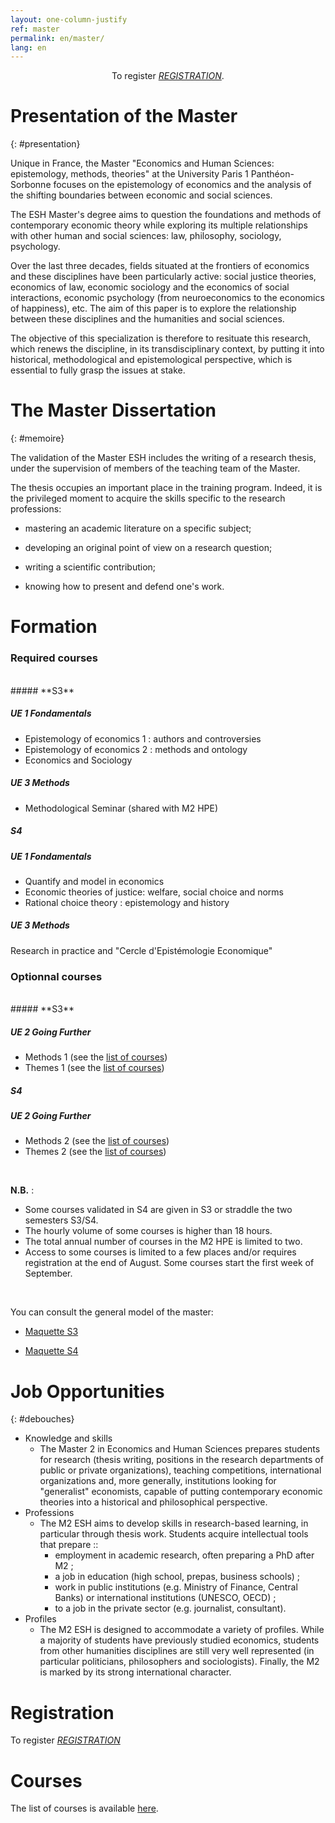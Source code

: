 ```yaml
---
layout: one-column-justify
ref: master
permalink: en/master/
lang: en
---
```


<center>
To register <i class="fas fa-hand-point-right"></i> <i> <a href="https://ecandidat.univ-paris1.fr/ecandidat/">REGISTRATION</a></i>.
</center>

# Presentation of the Master
{: #presentation}

Unique in France, the Master "Economics and Human Sciences: epistemology, methods, theories" at the University Paris 1 Panthéon-Sorbonne focuses on the epistemology of economics and the analysis of the shifting boundaries between economic and social sciences.

The ESH Master's degree aims to question the foundations and methods of contemporary economic theory while exploring its multiple relationships with other human and social sciences: law, philosophy, sociology, psychology.

Over the last three decades, fields situated at the frontiers of economics and these disciplines have been particularly active: social justice theories, economics of law, economic sociology and the economics of social interactions, economic psychology (from neuroeconomics to the economics of happiness), etc. The aim of this paper is to explore the relationship between these disciplines and the humanities and social sciences.

The objective of this specialization is therefore to resituate this research, which renews the discipline, in its transdisciplinary context, by putting it into historical, methodological and epistemological perspective, which is essential to fully grasp the issues at stake.

# The Master Dissertation
{: #memoire}

The validation of the Master ESH includes the writing of a research thesis, under the supervision of members of the teaching team of the Master.

The thesis occupies an important place in the training program. Indeed, it is the privileged moment to acquire the skills specific to the research professions:

- mastering an academic literature on a specific subject;

- developing an original point of view on a research question;

- writing a scientific contribution;

- knowing how to present and defend one's work.

# Formation

### Required courses
<br>
##### **S3**

##### UE 1 Fondamentals

- Epistemology of economics 1 : authors and controversies
- Epistemology of economics 2 : methods and ontology
- Economics and Sociology

##### UE 3 Methods

- Methodological Seminar (shared with M2 HPE)

##### **S4**

##### UE 1 Fondamentals

- Quantify and model in economics
- Economic theories of justice: welfare, social choice and norms
- Rational choice theory : epistemology and history

##### UE 3 Methods
Research in practice and "Cercle d'Epistémologie Economique"


### Optionnal courses
<br>
##### **S3**

##### UE 2 Going Further

- Methods 1 (see the [list of courses](/en/course))
- Themes 1 (see the [list of courses](/en/course))

##### **S4**

##### UE 2 Going Further

- Methods 2 (see the [list of courses](/en/course))
- Themes 2 (see the [list of courses](/en/course))


<br>

**N.B.** :

- Some courses validated in S4 are given in S3 or straddle the two semesters S3/S4.
- The hourly volume of some courses is higher than 18 hours.
- The total annual number of courses in the M2 HPE is limited to two.
- Access to some courses is limited to a few places and/or requires registration at the end of August. Some courses start the first week of September.

<br>

You can consult the general model of the master:

- [Maquette S3](/assets/pdf/maquette_S3.pdf)

- [Maquette S4](/assets/pdf/maquette_S4.pdf)

# Job Opportunities
{: #debouches}

- Knowledge and skills
    + The Master 2 in Economics and Human Sciences prepares students for research (thesis writing, positions in the research departments of public or private organizations), teaching competitions, international organizations and, more generally, institutions looking for "generalist" economists, capable of putting contemporary economic theories into a historical and philosophical perspective.
- Professions
    + The M2 ESH aims to develop skills in research-based learning, in particular through thesis work. Students acquire intellectual tools that prepare ::
        * employment in academic research, often preparing a PhD after M2 ;
        * a job in education (high school, prepas, business schools) ;
        * work in public institutions (e.g. Ministry of Finance, Central Banks) or international institutions (UNESCO, OECD) ;
        * to a job in the private sector (e.g. journalist, consultant).
- Profiles
    + The M2 ESH is designed to accommodate a variety of profiles. While a majority of students have previously studied economics, students from other humanities disciplines are still very well represented (in particular politicians, philosophers and sociologists). Finally, the M2 is marked by its strong international character.

# Registration

To register <i class="fas fa-hand-point-right"></i> <i><a href="https://ecandidat.univ-paris1.fr/ecandidat/">REGISTRATION</a></i>

# Courses

The list of courses is available [here](/en/course).
